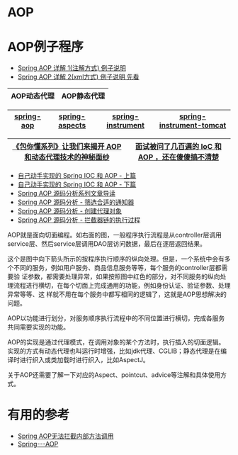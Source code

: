 
# AOP



# AOP例子程序
* [Spring AOP 详解 1(注解方式)  例子说明](https://juejin.im/post/5d390f705188252c784a4f74)
* [Spring AOP 详解 2(xml方式)  例子说明 先看](https://www.cnblogs.com/hongwz/p/5764917.html)






AOP动态代理|AOP静态代理|
---|--|

[spring-aop]("面向切面编程")|[spring-aspects]("集成AspectJ")|[spring-instrument]("提供一些类级的工具支持和ClassLoader级的实现，用于服务器")|[spring-instrument-tomcat]("针对tomcat的instrument实现包含了spring的tomcat设备代理它们的完整依赖关系")|
---|---|---|---|

[《包你懂系列》让我们来揭开 AOP 和动态代理技术的神秘面纱](https://juejin.im/post/5ed723606fb9a047a07f2ec2)|[面试被问了几百遍的 IoC 和 AOP ，还在傻傻搞不清楚](https://juejin.im/post/5ecf62ee51882542ef4f851f)|
---|--|

* [自己动手实现的 Spring IOC 和 AOP - 上篇](https://www.tianxiaobo.com/2018/01/18/%E8%87%AA%E5%B7%B1%E5%8A%A8%E6%89%8B%E5%AE%9E%E7%8E%B0%E7%9A%84-Spring-IOC-%E5%92%8C-AOP-%E4%B8%8A%E7%AF%87/)
* [自己动手实现的 Spring IOC 和 AOP - 下篇](https://www.tianxiaobo.com/2018/01/18/%E8%87%AA%E5%B7%B1%E5%8A%A8%E6%89%8B%E5%AE%9E%E7%8E%B0%E7%9A%84-Spring-IOC-%E5%92%8C-AOP-%E4%B8%8B%E7%AF%87/)
* [Spring AOP 源码分析系列文章导读](https://www.tianxiaobo.com/2018/06/17/Spring-AOP-%E6%BA%90%E7%A0%81%E5%88%86%E6%9E%90%E7%B3%BB%E5%88%97%E6%96%87%E7%AB%A0%E5%AF%BC%E8%AF%BB/)
* [Spring AOP 源码分析 - 筛选合适的通知器](https://www.tianxiaobo.com/2018/06/20/Spring-AOP-%E6%BA%90%E7%A0%81%E5%88%86%E6%9E%90-%E7%AD%9B%E9%80%89%E5%90%88%E9%80%82%E7%9A%84%E9%80%9A%E7%9F%A5%E5%99%A8/)
* [Spring AOP 源码分析 - 创建代理对象](https://www.tianxiaobo.com/2018/06/20/Spring-AOP-%E6%BA%90%E7%A0%81%E5%88%86%E6%9E%90-%E5%88%9B%E5%BB%BA%E4%BB%A3%E7%90%86%E5%AF%B9%E8%B1%A1/)
* [Spring AOP 源码分析 - 拦截器链的执行过程](https://www.tianxiaobo.com/2018/06/22/Spring-AOP-%E6%BA%90%E7%A0%81%E5%88%86%E6%9E%90-%E6%8B%A6%E6%88%AA%E5%99%A8%E9%93%BE%E7%9A%84%E6%89%A7%E8%A1%8C%E8%BF%87%E7%A8%8B/)






AOP就是面向切面编程。如右面的图，一般程序执行流程是从controller层调用service层、然后service层调用DAO层访问数据，最后在逐层返回结果。

这个是图中向下箭头所示的按程序执行顺序的纵向处理。但是，一个系统中会有多个不同的服务，例如用户服务、商品信息服务等等，每个服务的controller层都需要验
证参数，都需要处理异常，如果按照图中红色的部分，对不同服务的纵向处理流程进行横切，在每个切面上完成通用的功能，例如身份认证、验证参数、处理异常等等、这
样就不用在每个服务中都写相同的逻辑了，这就是AOP思想解决的问题。

AOP以功能进行划分，对服务顺序执行流程中的不同位置进行横切，完成各服务共同需要实现的功能。

AOP的实现是通过代理模式，在调用对象的某个方法时，执行插入的切面逻辑。实现的方式有动态代理也叫运行时增强，比如jdk代理、CGLIB；静态代理是在编译时进行织入或类加载时进行织入，比如AspectJ。

关于AOP还需要了解一下对应的Aspect、pointcut、advice等注解和具体使用方式。



# 有用的参考

* [Spring AOP无法拦截内部方法调用](https://www.jianshu.com/p/6534945eb3b5)
* [Spring---AOP](https://www.jianshu.com/p/a0101e7cc649)
